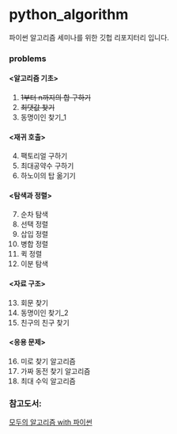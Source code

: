 # python_algorithm
파이썬 알고리즘 세미나를 위한 깃헙 리포지터리 입니다.

### problems
#### <알고리즘 기초>
1. ~~1부터 n까지의 합 구하기~~
2. ~~최댓값 찾기~~
3. 동명이인 찾기_1

#### <재귀 호출>
4. 팩토리얼 구하기
5. 최대공약수 구하기
6. 하노이의 탑 옮기기

#### <탐색과 정렬>
7. 순차 탐색
8. 선택 정렬
9. 삽입 정렬
10. 병합 정렬
11. 퀵 정렬
12. 이분 탐색

#### <자료 구조>
13. 회문 찾기
14. 동명이인 찾기_2
15. 친구의 친구 찾기

#### <응용 문제>
16. 미로 찾기 알고리즘
17. 가짜 동전 찾기 알고리즘
18. 최대 수익 알고리즘

### 참고도서:
[모두의 알고리즘 with 파이썬](http://www.kyobobook.co.kr/product/detailViewKor.laf?ejkGb=KOR&barcode=9791160501728)

